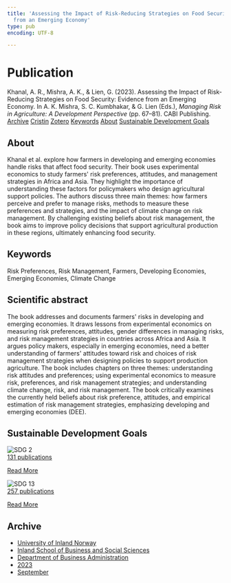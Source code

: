 ```yaml
---
title: 'Assessing the Impact of Risk-Reducing Strategies on Food Security: Evidence
  from an Emerging Economy'
type: pub
encoding: UTF-8

---
```

<h1>Publication</h1>
<article id="csl-bib-container-XAV7BI78" class="csl-bib-container">
  <div class="csl-bib-body"> <div class="csl-entry">Khanal, A. R., Mishra, A. K., &#38; Lien, G. (2023). Assessing the Impact of Risk-Reducing Strategies on Food Security: Evidence from an Emerging Economy. In A. K. Mishra, S. C. Kumbhakar, &#38; G. Lien (Eds.), <i>Managing Risk in Agriculture: A Development Perspective</i> (pp. 67–81). CABI Publishing.</div> </div>
  <div class="csl-bib-buttons">
    <a href="#taxonomy-article-XAV7BI78" alt="archive" class="csl-bib-button">Archive</a>
    <a href="https://app.cristin.no/results/show.jsf?id=2174940" alt="Cristin" class="csl-bib-button">Cristin</a>
    <a href="http://zotero.org/groups/5881554/items/XAV7BI78" alt="Zotero" class="csl-bib-button">Zotero</a>
    <a href="#keywords-article-XAV7BI78" alt="keywords" class="csl-bib-button">Keywords</a>
    <a href="#about-article-XAV7BI78" alt="about_pub" class="csl-bib-button">About</a>
    <a href="#sdg-article-XAV7BI78" alt="sdg" class="csl-bib-button">Sustainable Development Goals</a>
  </div>
  <div id="csl-bib-meta-container-XAV7BI78"></div>
</article>
<div id="csl-bib-meta-XAV7BI78" class="csl-bib-meta">
  <article id="about-article-XAV7BI78" class="about_pub-article">
    <h1>About</h1>
    Khanal et al. explore how farmers in developing and emerging economies handle risks that affect food security. Their book uses experimental economics to study farmers' risk preferences, attitudes, and management strategies in Africa and Asia. They highlight the importance of understanding these factors for policymakers who design agricultural support policies. The authors discuss three main themes: how farmers perceive and prefer to manage risks, methods to measure these preferences and strategies, and the impact of climate change on risk management. By challenging existing beliefs about risk management, the book aims to improve policy decisions that support agricultural production in these regions, ultimately enhancing food security.
  </article>
  <article id="keywords-article-XAV7BI78" class="keywords-article">
    <h1>Keywords</h1>
    Risk Preferences, Risk Management, Farmers, Developing Economies, Emerging Economies, Climate Change
  </article>
  <article id="abstract-article-XAV7BI78" class="abstract-article">
    <h1>Scientific abstract</h1>
    The book addresses and documents farmers' risks in developing and emerging economies. It draws lessons from experimental economics on measuring risk preferences, attitudes, gender differences in managing risks, and risk management strategies in countries across Africa and Asia. It argues policy makers, especially in emerging economies, need a better understanding of farmers' attitudes toward risk and choices of risk management strategies when designing policies to support production agriculture. The book includes chapters on three themes: understanding risk attitudes and preferences; using experimental economics to measure risk, preferences, and risk management strategies; and understanding climate change, risk, and risk management. The book critically examines the currently held beliefs about risk preference, attitudes, and empirical estimation of risk management strategies, emphasizing developing and emerging economies (DEE).
  </article>
  <article id="sdg-article-XAV7BI78" class="sdg-article">
    <h1>Sustainable Development Goals</h1>
    <div class="sdg-container"><div id="sdg2" class="sdg">
        <img src="{{< params subfolder >}}images/sdg/sdg02_en.png" class="image" alt="SDG 2">
        <div class="sdg-overlay">
          <a href="/en/archive/?key=?sdg=2#archive" class="sdg-publication-count"><span>131</span> publications</a>
          <p><a href="https://sdgs.un.org/goals/goal2" class="sdg-read-more">Read More</a></p>
        </div>
      </div> <div id="sdg13" class="sdg">
        <img src="{{< params subfolder >}}images/sdg/sdg13_en.png" class="image" alt="SDG 13">
        <div class="sdg-overlay">
          <a href="/en/archive/?key=?sdg=13#archive" class="sdg-publication-count"><span>257</span> publications</a>
          <p><a href="https://sdgs.un.org/goals/goal13" class="sdg-read-more">Read More</a></p>
        </div>
      </div></div>
  </article>
  <article id="taxonomy-article-XAV7BI78" class="taxonomy-article">
    <h1>Archive</h1>
    <ul>
      <li>
        <a href="/en/archive/?key=3DCRN523">University of Inland Norway</a>
      </li>
      <li>
        <a href="/en/archive/?key=DU8Q9LN9">Inland School of Business and Social Sciences</a>
      </li>
      <li>
        <a href="/en/archive/?key=3IQA89I8">Department of Business Administration</a>
      </li>
      <li>
        <a href="/en/archive/?key=RD9NIUZB">2023</a>
      </li>
      <li>
        <a href="/en/archive/?key=NG3HTDZT">September</a>
      </li>
    </ul>
  </article>
</div>
